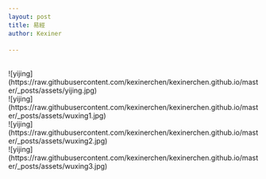 ```yaml
---
layout: post
title: 易經
author: Kexiner

---
```


<br>
![yijing](https://raw.githubusercontent.com/kexinerchen/kexinerchen.github.io/master/_posts/assets/yijing.jpg)

<br>
![yijing](https://raw.githubusercontent.com/kexinerchen/kexinerchen.github.io/master/_posts/assets/wuxing1.jpg)

<br>
![yijing](https://raw.githubusercontent.com/kexinerchen/kexinerchen.github.io/master/_posts/assets/wuxing2.jpg)

<br>
![yijing](https://raw.githubusercontent.com/kexinerchen/kexinerchen.github.io/master/_posts/assets/wuxing3.jpg)



